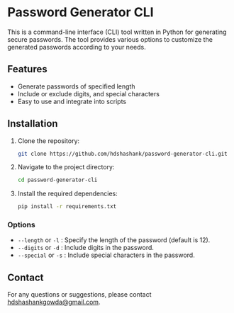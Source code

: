 # Password Generator CLI

This is a command-line interface (CLI) tool written in Python for generating secure passwords. The tool provides various options to customize the generated passwords according to your needs.

## Features

- Generate passwords of specified length
- Include or exclude digits, and special characters
- Easy to use and integrate into scripts

## Installation

1. Clone the repository:
   ```sh
   git clone https://github.com/hdshashank/password-generator-cli.git
   ```
2. Navigate to the project directory:
   ```sh
   cd password-generator-cli
   ```
3. Install the required dependencies:
   ```sh
   pip install -r requirements.txt
   ```

### Options

- `--length` or `-l` : Specify the length of the password (default is 12).
- `--digits` or `-d` : Include digits in the password.
- `--special` or `-s` : Include special characters in the password.

## Contact

For any questions or suggestions, please contact hdshashankgowda@gmail.com.
